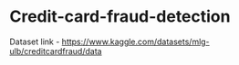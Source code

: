 # Credit-card-fraud-detection

Dataset link  - https://www.kaggle.com/datasets/mlg-ulb/creditcardfraud/data
